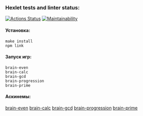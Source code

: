 ### Hexlet tests and linter status:
[![Actions Status](https://github.com/apriakhin/frontend-project-44/actions/workflows/hexlet-check.yml/badge.svg)](https://github.com/apriakhin/frontend-project-44/actions)
[![Maintainability](https://api.codeclimate.com/v1/badges/5033d40862a7cb5f3aed/maintainability)](https://codeclimate.com/github/apriakhin/frontend-project-44/maintainability)

#### Установка:
```
make install
npm link
```

#### Запуск игр:
```
brain-even
brain-calc
brain-gcd
brain-progression
brain-prime
```

#### Аскинемы:
[brain-even](https://asciinema.org/a/OQfzQFnG9idT0Eo07vjr4NbaB)
[brain-calc](https://asciinema.org/a/GWQjXXW4iBZ93s0aY4AQFX4Xa)
[brain-gcd](https://asciinema.org/a/rVD69DfuKho8vIGhmwDZJJdHu)
[brain-progression](https://asciinema.org/a/kA7SnqW3hBI7I8tAyeXCPoWWg)
[brain-prime](https://asciinema.org/a/bMJU6SxNDPMmrQXaNPVAPxPQj)